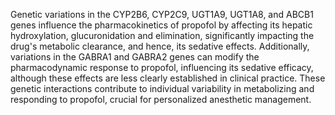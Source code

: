 Genetic variations in the CYP2B6, CYP2C9, UGT1A9, UGT1A8, and ABCB1 genes influence the pharmacokinetics of propofol by affecting its hepatic hydroxylation, glucuronidation and elimination, significantly impacting the drug's metabolic clearance, and hence, its sedative effects. Additionally, variations in the GABRA1 and GABRA2 genes can modify the pharmacodynamic response to propofol, influencing its sedative efficacy, although these effects are less clearly established in clinical practice. These genetic interactions contribute to individual variability in metabolizing and responding to propofol, crucial for personalized anesthetic management.